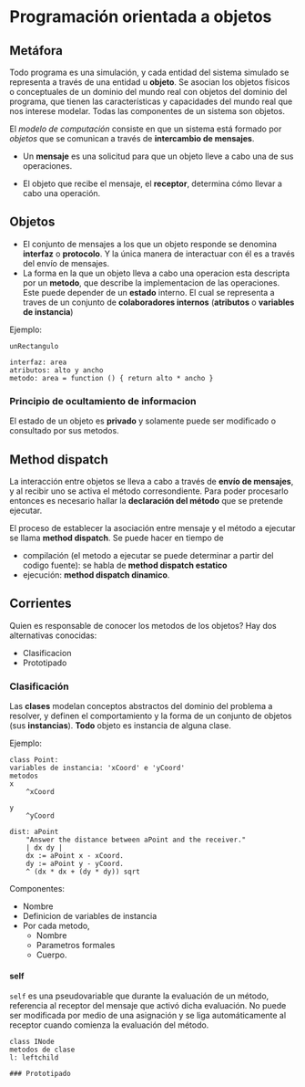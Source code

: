 # Programación orientada a objetos

## Metáfora

Todo programa es una simulación, y cada entidad del sistema simulado se
representa a través de una entidad u **objeto**. Se asocian los objetos físicos
o conceptuales de un dominio del mundo real con objetos del dominio del
programa, que tienen las características y capacidades del mundo real que nos
interese modelar. Todas las componentes de un sistema son objetos.

El *modelo de computación* consiste en que un sistema está formado por *objetos*
que se comunican a través de **intercambio de mensajes**.

- Un **mensaje** es una solicitud para que un objeto lleve a cabo una de sus
  operaciones.

- El objeto que recibe el mensaje, el **receptor**, determina cómo llevar a cabo
  una operación.

## Objetos

- El conjunto de mensajes a los que un objeto responde se denomina **interfaz** o
  **protocolo**. Y la única manera de interactuar con él es a través del envío
  de mensajes.
- La forma en la que un objeto lleva a cabo una operacion esta descripta por un
  **metodo**, que describe la implementacion de las operaciones. Este puede
  depender de un **estado** interno. El cual se representa a traves de un
  conjunto de **colaboradores internos**
  (**atributos** o **variables de instancia**)

Ejemplo:

```
unRectangulo

interfaz: area
atributos: alto y ancho
metodo: area = function () { return alto * ancho }
```

### Principio de ocultamiento de informacion

El estado de un objeto es **privado** y solamente puede ser modificado o
consultado por sus metodos.

## Method dispatch

La interacción entre objetos se lleva a cabo a través de **envío de mensajes**,
y al recibir uno se activa el método corresondiente. Para poder procesarlo
entonces es necesario hallar la **declaración del método** que se pretende
ejecutar.

El proceso de establecer la asociación entre mensaje y el método a ejecutar se
llama **method dispatch**. Se puede hacer en tiempo de

- compilación (el metodo a ejecutar se puede determinar a partir del codigo
  fuente): se habla de **method dispatch estatico**
- ejecución: **method dispatch dinamico**.

## Corrientes

Quien es responsable de conocer los metodos de los objetos? Hay dos alternativas
conocidas:

- Clasificacion
- Prototipado

### Clasificación

Las **clases** modelan conceptos abstractos del dominio del problema a resolver,
y definen el comportamiento y la forma de un conjunto de objetos (sus
**instancias**). **Todo** objeto es instancia de alguna clase.

Ejemplo:

```smalltalk
class Point:
variables de instancia: 'xCoord' e 'yCoord'
metodos
x
    ^xCoord

y
    ^yCoord

dist: aPoint
    "Answer the distance between aPoint and the receiver."
    | dx dy |
    dx := aPoint x - xCoord.
    dy := aPoint y - yCoord.
    ^ (dx * dx + (dy * dy)) sqrt
```

Componentes:

- Nombre
- Definicion de variables de instancia
- Por cada metodo,
  - Nombre
  - Parametros formales
  - Cuerpo.

#### self

`self` es una pseudovariable que durante la evaluación de un método, referencia
al receptor del mensaje que activó dicha evaluación. No puede ser modificada por
medio de una asignación y se liga automáticamente al receptor cuando comienza la
evaluación del método.

```smalltalk
class INode
metodos de clase
l: leftchild

### Prototipado

